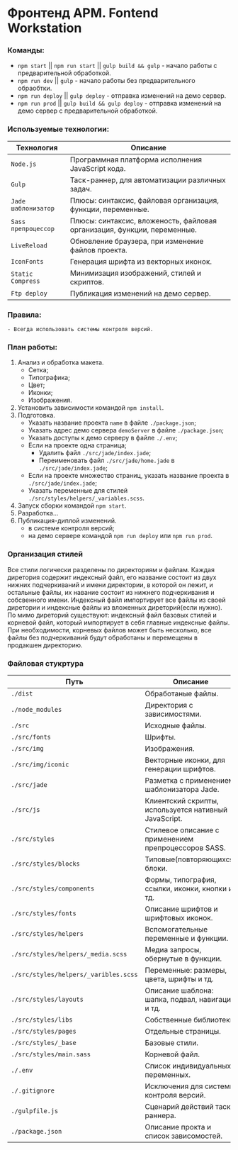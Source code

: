 # Фронтенд АРМ. Fontend Workstation
### Команды: 
- `npm start` || `npm run start` || `gulp build && gulp` - начало работы с предварительной обработкой.
- `npm run dev` || `gulp` - начало работы без предварительного обраобтки.
- `npm run deploy` || `gulp deploy` - отправка изменений на демо сервер.
- `npm run prod` || `gulp build && gulp deploy` - отправка изменений на демо сервер с предварительной обработкой.

### Используемые технологии:
| Технология | Описание |
| ------ | ------ |
| `Node.js` | Программная платформа исполнения JavaScript кода. |
| `Gulp` | Таск-раннер, для автоматизации различных задач. |
| `Jade шаблонизатор` | Плюсы: синтаксис, файловая организация, функции, переменные. |
| `Sass препроцессор` | Плюсы: синтаксис, вложеность, файловая организация, функции, переменные. |
| `LiveReload` | Обновление браузера, при изменение файлов проекта. |
| `IconFonts` | Генерация шрифта из векторных иконок. |
| `Static Compress` | Минимизация изображений, стилей и скриптов. |
| `Ftp deploy` | Публикация изменений на демо сервер. |

### Правила: 
    - Всегда использовать системы контроля версий.

### План работы: 
1. Анализ и обработка макета. 
    - Сетка;
    - Типографика;
    - Цвет;
    - Иконки;
    - Изображения.
2. Установить зависимости командой `npm install`.
3. Подготовка.
    - Указать название проекта `name` в файле `./package.json`;
    - Указать адрес демо сервера `demoServer` в файле `./package.json`; 
    - Указать доступы к демо серверу в файле `./.env`;
    - Если на проекте одна страница;
        - Удалить файл `./src/jade/index.jade`;
        - Переименовать файл `./src/jade/home.jade` в `./src/jade/index.jade`;
    - Если на проекте множество страниц, указать название проекта в `./src/jade/index.jade`;
    - Указать переменные для стилей `./src/styles/helpers/_variables.scss`.
4. Запуск сборки командой `npm start`.
5. Разработка...
6. Публикация-диплой изменений. 
    - в системе контроля версий;
    - на демо сервере командой `npm run deploy` или `npm run prod`.

### Организация стилей
Все стили логически разделены по директориям и файлам. Каждая диретория содержит индексный файл, его название состоит из двух нижних подчеркиваний и имени директории, в которой он лежит, и остальные файлы, их навание состоит из нижнего подчеркивания и собсвенного имени. Индексный файл импортирует все файлы из своей диретории и индексные файлы из вложенных диреторий(если нужно). По мимо диреторий существуют: индексный файл базовых стилей и корневой файл, который импортирует в себя главные индексные файлы. При необходимости, корневых файлов может быть несколько, все файлы без подчеркиваний будут обработаны и перемещены в продакшен директорию.

### Файловая стукртура
| Путь | Описание |
| ------ | ------ |
| `./dist` | Обработаные файлы. |
| `./node_modules` | Директория с зависимостями. |
| `./src` |  Исходные файлы. |
| `./src/fonts` | Шрифты. |
| `./src/img` | Изображения. |
| `./src/img/iconic` | Векторные иконки, для генерации шрифтов. |
| `./src/jade` | Разметка с применением шаблонизатора Jade. |
| `./src/js` | Клиентский скрипты, используется нативный JavaScript. |
| `./src/styles` | Стилевое описание с применением препроцессоров SASS. |
| `./src/styles/blocks` | Типовые(повторяющихся) блоки. |
| `./src/styles/components` | Формы, типография, ссылки, иконки, кнопки и тд. |
| `./src/styles/fonts` | Описание шрифтов и шрифтовых иконок. |
| `./src/styles/helpers` | Вспомогательные переменные и функции. |
| `./src/styles/helpers/_media.scss` | Медиа запросы, обернутые в функции. |
| `./src/styles/helpers/_varibles.scss` | Переменные: размеры, цвета, шрифты и тд. |
| `./src/styles/layouts` | Описание шаблона: шапка, подвал, навигация и тд. |
| `./src/styles/libs` | Собственные библиотеки. |
| `./src/styles/pages` | Отдельные страницы. |
| `./src/styles/_base` | Базовые стили. |
| `./src/styles/main.sass` | Корневой файл. |
| `./.env` | Список индивидуальных переменных. |
| `./.gitignore` | Исключения для системы контроля версий. |
| `./gulpfile.js` | Сценарий действий таск-раннера. |
| `./package.json` | Описание прокта и список зависомостей. |